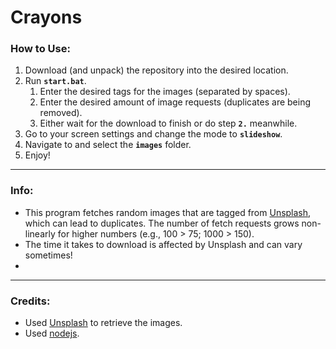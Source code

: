 # **Crayons**

### **How to Use:**
1. Download (and unpack) the repository into the desired location.
2. Run **`start.bat`**.
    1. Enter the desired tags for the images (separated by spaces).
    2. Enter the desired amount of image requests (duplicates are being removed).
    3. Either wait for the download to finish or do step **`2.`** meanwhile.
3. Go to your screen settings and change the mode to **`slideshow`**.
4. Navigate to and select the **`images`** folder.
5. Enjoy!

- - -

### **Info:**
- This program fetches random images that are tagged from [Unsplash](https://unsplash.com/), which can lead to duplicates. The number of fetch requests grows non-linearly for higher numbers (e.g., 100 > 75; 1000 > 150).
- The time it takes to download is affected by Unsplash and can vary sometimes!
-

- - -

### **Credits:**
- Used [Unsplash](https://source.unsplash.com/random/) to retrieve the images.
- Used [nodejs](https://nodejs.org/).
